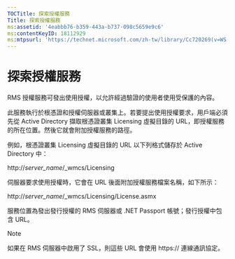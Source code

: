 ```yaml
---
TOCTitle: 探索授權服務
Title: 探索授權服務
ms:assetid: '4eabbb76-b359-443a-b737-098c5659e9c6'
ms:contentKeyID: 18112929
ms:mtpsurl: 'https://technet.microsoft.com/zh-tw/library/Cc720269(v=WS.10)'
---
```


探索授權服務
============

RMS 授權服務可發出使用授權，以允許經過驗證的使用者使用受保護的內容。

此服務執行於根憑證和授權伺服器或叢集上。若要提出使用授權要求，用戶端必須先從 Active Directory 擷取根憑證叢集 Licensing 虛擬目錄的 URL，即授權服務的所在位置。然後它就會附加授權服務的路徑。

例如，根憑證叢集 Licensing 虛擬目錄的 URL 以下列格式儲存於 Active Directory 中：

http://*server\_name*/\_wmcs/Licensing

伺服器要求使用授權時，它會在 URL 後面附加授權服務檔案名稱，如下所示：

http://*server\_name*/\_wmcs/Licensing/License.asmx

服務位置為發出發行授權的 RMS 伺服器或 .NET Passport 帳號；發行授權中包含 URL。

> [!NOTE]  
> 如果在 RMS 伺服器中啟用了 SSL，則這些 URL 會使用 https:// 連線通訊協定。
